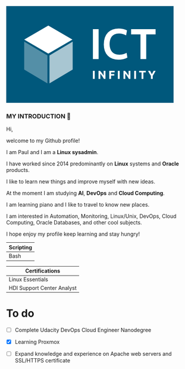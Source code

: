 <picture>
 <source media="(prefers-color-scheme: dark)" srcset="https://github.com/sysadmin91/sysadmin91/blob/main/img_dark.png">
 <source media="(prefers-color-scheme: light)" srcset="https://github.com/sysadmin91/sysadmin91/blob/main/img_light.png">
 <img alt="YOUR-ALT-TEXT" src="https://github.com/sysadmin91/sysadmin91/blob/main/img_light.png">
</picture>


### MY INTRODUCTION 👋

Hi,

welcome to my Github profile!

I am Paul and I am a **Linux sysadmin**. 

I have worked since 2014 predominantly on **Linux** systems and **Oracle** products.


I like to learn new things and improve myself with new ideas.

At the moment I am studying **AI**, **DevOps** and **Cloud Computing**.


I am learning piano and I like to travel to know new places.


I am interested in Automation, Monitoring, Linux/Unix, DevOps, Cloud Computing, Oracle Databases, and other cool subjects.


I hope enjoy my profile keep learning and stay hungry!


| Scripting  | 
-------------|
Bash     |


| Certifications                  |
----------------------------------|
Linux Essentials                  |  
HDI Support Center Analyst        |


# To do
- [ ] Complete Udacity DevOps Cloud Engineer Nanodegree
- [X] Learning Proxmox
- [ ] Expand knowledge and experience on Apache web servers and SSL/HTTPS certificate

